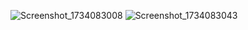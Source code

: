 ![Screenshot_1734083008](https://github.com/user-attachments/assets/374ea85a-a438-4ee2-b46a-c0af41d9fdba)
![Screenshot_1734083043](https://github.com/user-attachments/assets/005a8f9f-2e9d-4d69-8ef8-3ec24b04167f)

